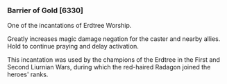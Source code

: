 ### Barrier of Gold [6330]

One of the incantations of Erdtree Worship.

Greatly increases magic damage negation for the caster and nearby allies. Hold to continue praying and delay activation.

This incantation was used by the champions of the Erdtree in the First and Second Liurnian Wars, during which the red-haired Radagon joined the heroes' ranks.